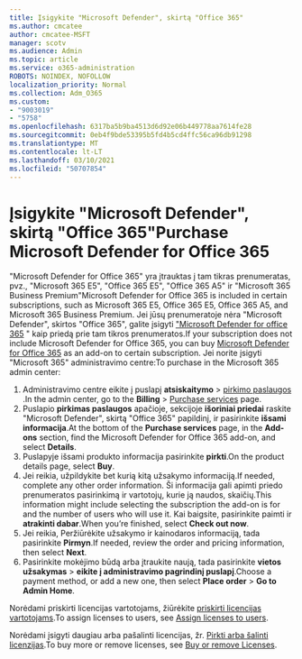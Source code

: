 ```yaml
---
title: Įsigykite "Microsoft Defender", skirtą "Office 365"
ms.author: cmcatee
author: cmcatee-MSFT
manager: scotv
ms.audience: Admin
ms.topic: article
ms.service: o365-administration
ROBOTS: NOINDEX, NOFOLLOW
localization_priority: Normal
ms.collection: Adm_O365
ms.custom:
- "9003019"
- "5758"
ms.openlocfilehash: 6317ba5b9ba4513d6d92e06b449778aa7614fe28
ms.sourcegitcommit: 0eb4f9bde53395b5fd4b5cd4ffc56ca96db91298
ms.translationtype: MT
ms.contentlocale: lt-LT
ms.lasthandoff: 03/10/2021
ms.locfileid: "50707854"
---
```

# <a name="purchase-microsoft-defender-for-office-365"></a><span data-ttu-id="75f92-102">Įsigykite "Microsoft Defender", skirtą "Office 365"</span><span class="sxs-lookup"><span data-stu-id="75f92-102">Purchase Microsoft Defender for Office 365</span></span>

<span data-ttu-id="75f92-103">"Microsoft Defender for Office 365" yra įtrauktas į tam tikras prenumeratas, pvz., "Microsoft 365 E5", "Office 365 E5", "Office 365 A5" ir "Microsoft 365 Business Premium"</span><span class="sxs-lookup"><span data-stu-id="75f92-103">Microsoft Defender for Office 365 is included in certain subscriptions, such as Microsoft 365 E5, Office 365 E5, Office 365 A5, and Microsoft 365 Business Premium.</span></span> <span data-ttu-id="75f92-104">Jei jūsų prenumeratoje nėra "Microsoft Defender", skirtos "Office 365", galite įsigyti ["Microsoft Defender for office 365](https://docs.microsoft.com/microsoft-365/security/office-365-security/office-365-atp) " kaip priedą prie tam tikros prenumeratos.</span><span class="sxs-lookup"><span data-stu-id="75f92-104">If your subscription does not include Microsoft Defender for Office 365, you can buy [Microsoft Defender for Office 365](https://docs.microsoft.com/microsoft-365/security/office-365-security/office-365-atp) as an add-on to certain subscription.</span></span> <span data-ttu-id="75f92-105">Jei norite įsigyti "Microsoft 365" administravimo centre:</span><span class="sxs-lookup"><span data-stu-id="75f92-105">To purchase in the Microsoft 365 admin center:</span></span>

1. <span data-ttu-id="75f92-106">Administravimo centre eikite į puslapį **atsiskaitymo**  >  [pirkimo paslaugos](https://go.microsoft.com/fwlink/p/?linkid=868433) .</span><span class="sxs-lookup"><span data-stu-id="75f92-106">In the admin center, go to the **Billing** > [Purchase services](https://go.microsoft.com/fwlink/p/?linkid=868433) page.</span></span>
2. <span data-ttu-id="75f92-107">Puslapio **pirkimas paslaugos** apačioje, sekcijoje **išoriniai priedai** raskite "Microsoft Defender", skirtą "Office 365" papildinį, ir pasirinkite **išsami informacija**.</span><span class="sxs-lookup"><span data-stu-id="75f92-107">At the bottom of the **Purchase services** page, in the **Add-ons** section, find the Microsoft Defender for Office 365 add-on, and select **Details**.</span></span>
3. <span data-ttu-id="75f92-108">Puslapyje išsami produkto informacija pasirinkite **pirkti**.</span><span class="sxs-lookup"><span data-stu-id="75f92-108">On the product details page, select **Buy**.</span></span>
4. <span data-ttu-id="75f92-109">Jei reikia, užpildykite bet kurią kitą užsakymo informaciją.</span><span class="sxs-lookup"><span data-stu-id="75f92-109">If needed, complete any other order information.</span></span> <span data-ttu-id="75f92-110">Ši informacija gali apimti priedo prenumeratos pasirinkimą ir vartotojų, kurie ją naudos, skaičių.</span><span class="sxs-lookup"><span data-stu-id="75f92-110">This information might include selecting the subscription the add-on is for and the number of users who will use it.</span></span> <span data-ttu-id="75f92-111">Kai baigsite, pasirinkite paimti ir **atrakinti dabar**.</span><span class="sxs-lookup"><span data-stu-id="75f92-111">When you’re finished, select **Check out now**.</span></span>
5. <span data-ttu-id="75f92-112">Jei reikia, Peržiūrėkite užsakymo ir kainodaros informaciją, tada pasirinkite **Pirmyn**.</span><span class="sxs-lookup"><span data-stu-id="75f92-112">If needed, review the order and pricing information, then select **Next**.</span></span>
6. <span data-ttu-id="75f92-113">Pasirinkite mokėjimo būdą arba įtraukite naują, tada pasirinkite **vietos užsakymas**  >  **eikite į administravimo pagrindinį puslapį**.</span><span class="sxs-lookup"><span data-stu-id="75f92-113">Choose a payment method, or add a new one, then select **Place order** > **Go to Admin Home**.</span></span>

<span data-ttu-id="75f92-114">Norėdami priskirti licencijas vartotojams, žiūrėkite [priskirti licencijas vartotojams](https://docs.microsoft.com/microsoft-365/admin/manage/assign-licenses-to-users?view=o365-worldwide).</span><span class="sxs-lookup"><span data-stu-id="75f92-114">To assign licenses to users, see [Assign licenses to users](https://docs.microsoft.com/microsoft-365/admin/manage/assign-licenses-to-users?view=o365-worldwide).</span></span>

<span data-ttu-id="75f92-115">Norėdami įsigyti daugiau arba pašalinti licencijas, žr. [Pirkti arba šalinti licenzijas](https://docs.microsoft.com/microsoft-365/commerce/licenses/buy-licenses#buy-or-remove-licenses-for-your-business-subscription).</span><span class="sxs-lookup"><span data-stu-id="75f92-115">To buy more or remove licenses, see [Buy or remove Licenses](https://docs.microsoft.com/microsoft-365/commerce/licenses/buy-licenses#buy-or-remove-licenses-for-your-business-subscription).</span></span>